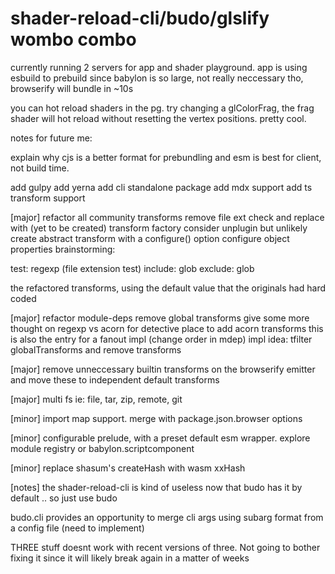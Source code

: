 # shader-reload-cli/budo/glslify wombo combo

currently running 2 servers for app and shader playground.
app is using esbuild to prebuild since babylon is so large, not really neccessary tho, browserify will bundle in ~10s

you can hot reload shaders in the pg. try changing a glColorFrag, the frag shader will hot reload without resetting the vertex positions. pretty cool.


notes for future me:

explain why cjs is a better format for prebundling and esm is best for client, not build time.

add gulpy
add yerna
add cli standalone package
add mdx support
add ts transform support

[major]
refactor all community transforms
remove file ext check and replace with (yet to be created) transform factory
consider unplugin but unlikely
create abstract transform with a configure() option
configure object properties brainstorming:

test: regexp (file extension test)
include: glob
exclude: glob


the refactored transforms, using the default value that the originals had hard coded


[major]
refactor module-deps
remove global transforms
give some more thought on regexp vs acorn for detective
place to add acorn transforms
this is also the entry for a fanout impl (change order in mdep)
impl idea: tfilter globalTransforms and remove transforms

[major]
remove unneccessary builtin transforms on the browserify emitter and move these to independent default transforms



[major]
multi fs ie: file, tar, zip, remote, git

[minor]
import map support. merge with package.json.browser options

[minor]
configurable prelude, with a preset default esm wrapper. explore module registry or babylon.scriptcomponent

[minor]
replace shasum's createHash with wasm xxHash

[notes]
the shader-reload-cli is kind of useless now that budo has it by default .. so just use budo

budo.cli provides an opportunity to merge cli args using subarg format from a config file (need to implement)

THREE stuff doesnt work with recent versions of three. Not going to bother fixing it since it will likely break again in a matter of weeks
